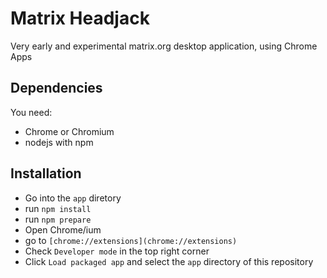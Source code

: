 # Matrix Headjack

Very early and experimental matrix.org desktop application, using Chrome Apps

## Dependencies

You need:
* Chrome or Chromium
* nodejs with npm

## Installation

* Go into the `app` diretory
* run `npm install`
* run `npm prepare`
* Open Chrome/ium
* go to `[chrome://extensions](chrome://extensions)`
* Check `Developer mode` in the top right corner
* Click `Load packaged app` and select the `app` directory of this repository